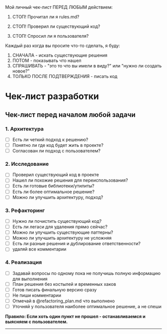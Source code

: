   Мой личный чек-лист ПЕРЕД ЛЮБЫМ действием:

  1. СТОП! Прочитал ли я rules.md?

  2. СТОП! Проверил ли существующий код?

  3. СТОП! Спросил ли я пользователя?

  Каждый раз когда вы просите что-то сделать, я буду:

  1. СНАЧАЛА - искать существующие решения
  2. ПОТОМ - показывать что нашел
  3. СПРАШИВАТЬ - "это то что вы имели в виду?" или "нужно ли создать новое?"
  4. ТОЛЬКО ПОСЛЕ ПОДТВЕРЖДЕНИЯ - писать код

# Чек-лист разработки

## Чек-лист перед началом любой задачи

### 1. Архитектура
- [ ] Есть ли четкий подход к решению?
- [ ] Понятно ли где код будет жить в проекте?
- [ ] Согласован ли подход с пользователем?

### 2. Исследование
- [ ] Проверил существующий код в проекте
- [ ] Нашел ли похожие решения для переиспользования?
- [ ] Есть ли готовые библиотеки/утилиты?
- [ ] Есть ли более оптимальное решение?
- [ ] Можно ли улучшить архитектуру, подход?

### 3. Рефакторинг
- [ ] Нужно ли почистить существующий код?
- [ ] Есть ли легаси для удаления прямо сейчас?
- [ ] Можно ли улучшить существующие паттерны?
- [ ] Можно ли улучшить архитектуру не усложняя
- [ ] Есть ли разные решения и дублирование ответственности?
- [ ] удаляй все комментарии

### 4. Реализация
- [ ] Задавай вопросы по одному пока не получишь полную информацию для выполнения
- [ ] План решения без костылей и временных хаков
- [ ] Готов писать финальную версию сразу
- [ ] Не пиши комментарии
- [ ] Отмечай в @refactoring_plan.md что выполнено
- [ ] Уточняй у пользователя наиболее оптимальное решение, а не спеши

**Правило: Если хоть один пункт не прошел - останавливаемся и выясняем с пользователем.**

---
